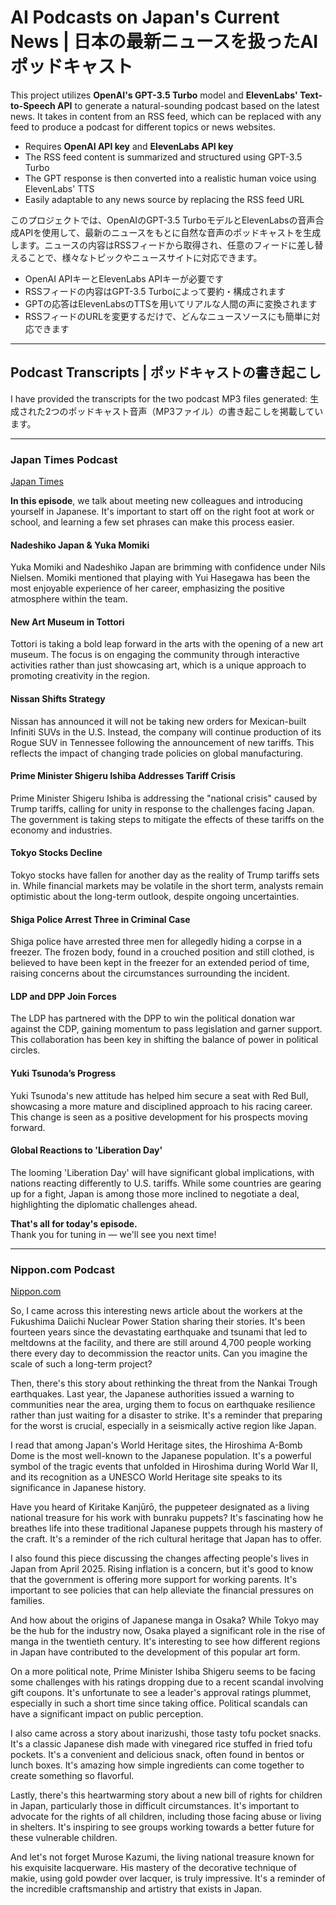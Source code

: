 # AI Podcasts on Japan's Current News | 日本の最新ニュースを扱ったAIポッドキャスト

This project utilizes **OpenAI's GPT-3.5 Turbo** model and **ElevenLabs' Text-to-Speech API** to generate a natural-sounding podcast based on the latest news. It takes in content from an RSS feed, which can be replaced with any feed to produce a podcast for different topics or news websites.

- Requires **OpenAI API key** and **ElevenLabs API key**
- The RSS feed content is summarized and structured using GPT-3.5 Turbo
- The GPT response is then converted into a realistic human voice using ElevenLabs' TTS
- Easily adaptable to any news source by replacing the RSS feed URL

このプロジェクトでは、OpenAIのGPT-3.5 TurboモデルとElevenLabsの音声合成APIを使用して、最新のニュースをもとに自然な音声のポッドキャストを生成します。ニュースの内容はRSSフィードから取得され、任意のフィードに差し替えることで、様々なトピックやニュースサイトに対応できます。

- OpenAI APIキーとElevenLabs APIキーが必要です
- RSSフィードの内容はGPT-3.5 Turboによって要約・構成されます
- GPTの応答はElevenLabsのTTSを用いてリアルな人間の声に変換されます
- RSSフィードのURLを変更するだけで、どんなニュースソースにも簡単に対応できます

---

## Podcast Transcripts | ポッドキャストの書き起こし

I have provided the transcripts for the two podcast MP3 files generated:
生成された2つのポッドキャスト音声（MP3ファイル）の書き起こしを掲載しています。

---

### Japan Times Podcast  
[Japan Times](https://www.japantimes.co.jp/)

**In this episode**, we talk about meeting new colleagues and introducing yourself in Japanese. It's important to start off on the right foot at work or school, and learning a few set phrases can make this process easier.

#### Nadeshiko Japan & Yuka Momiki  
Yuka Momiki and Nadeshiko Japan are brimming with confidence under Nils Nielsen. Momiki mentioned that playing with Yui Hasegawa has been the most enjoyable experience of her career, emphasizing the positive atmosphere within the team.

#### New Art Museum in Tottori  
Tottori is taking a bold leap forward in the arts with the opening of a new art museum. The focus is on engaging the community through interactive activities rather than just showcasing art, which is a unique approach to promoting creativity in the region.

#### Nissan Shifts Strategy  
Nissan has announced it will not be taking new orders for Mexican-built Infiniti SUVs in the U.S. Instead, the company will continue production of its Rogue SUV in Tennessee following the announcement of new tariffs. This reflects the impact of changing trade policies on global manufacturing.

#### Prime Minister Shigeru Ishiba Addresses Tariff Crisis  
Prime Minister Shigeru Ishiba is addressing the "national crisis" caused by Trump tariffs, calling for unity in response to the challenges facing Japan. The government is taking steps to mitigate the effects of these tariffs on the economy and industries.

#### Tokyo Stocks Decline  
Tokyo stocks have fallen for another day as the reality of Trump tariffs sets in. While financial markets may be volatile in the short term, analysts remain optimistic about the long-term outlook, despite ongoing uncertainties.

#### Shiga Police Arrest Three in Criminal Case  
Shiga police have arrested three men for allegedly hiding a corpse in a freezer. The frozen body, found in a crouched position and still clothed, is believed to have been kept in the freezer for an extended period of time, raising concerns about the circumstances surrounding the incident.

#### LDP and DPP Join Forces  
The LDP has partnered with the DPP to win the political donation war against the CDP, gaining momentum to pass legislation and garner support. This collaboration has been key in shifting the balance of power in political circles.

#### Yuki Tsunoda’s Progress  
Yuki Tsunoda's new attitude has helped him secure a seat with Red Bull, showcasing a more mature and disciplined approach to his racing career. This change is seen as a positive development for his prospects moving forward.

#### Global Reactions to 'Liberation Day'  
The looming 'Liberation Day' will have significant global implications, with nations reacting differently to U.S. tariffs. While some countries are gearing up for a fight, Japan is among those more inclined to negotiate a deal, highlighting the diplomatic challenges ahead.

**That's all for today's episode.**  
Thank you for tuning in — we'll see you next time!

---

### Nippon.com Podcast  
[Nippon.com](https://www.nippon.com/en/)

So, I came across this interesting news article about the workers at the Fukushima Daiichi Nuclear Power Station sharing their stories. It's been fourteen years since the devastating earthquake and tsunami that led to meltdowns at the facility, and there are still around 4,700 people working there every day to decommission the reactor units. Can you imagine the scale of such a long-term project?

Then, there's this story about rethinking the threat from the Nankai Trough earthquakes. Last year, the Japanese authorities issued a warning to communities near the area, urging them to focus on earthquake resilience rather than just waiting for a disaster to strike. It's a reminder that preparing for the worst is crucial, especially in a seismically active region like Japan.

I read that among Japan's World Heritage sites, the Hiroshima A-Bomb Dome is the most well-known to the Japanese population. It's a powerful symbol of the tragic events that unfolded in Hiroshima during World War II, and its recognition as a UNESCO World Heritage site speaks to its significance in Japanese history.

Have you heard of Kiritake Kanjūrō, the puppeteer designated as a living national treasure for his work with bunraku puppets? It's fascinating how he breathes life into these traditional Japanese puppets through his mastery of the craft. It's a reminder of the rich cultural heritage that Japan has to offer.

I also found this piece discussing the changes affecting people's lives in Japan from April 2025. Rising inflation is a concern, but it's good to know that the government is offering more support for working parents. It's important to see policies that can help alleviate the financial pressures on families.

And how about the origins of Japanese manga in Osaka? While Tokyo may be the hub for the industry now, Osaka played a significant role in the rise of manga in the twentieth century. It's interesting to see how different regions in Japan have contributed to the development of this popular art form.

On a more political note, Prime Minister Ishiba Shigeru seems to be facing some challenges with his ratings dropping due to a recent scandal involving gift coupons. It's unfortunate to see a leader's approval ratings plummet, especially in such a short time since taking office. Political scandals can have a significant impact on public perception.

I also came across a story about inarizushi, those tasty tofu pocket snacks. It's a classic Japanese dish made with vinegared rice stuffed in fried tofu pockets. It's a convenient and delicious snack, often found in bentos or lunch boxes. It's amazing how simple ingredients can come together to create something so flavorful.

Lastly, there's this heartwarming story about a new bill of rights for children in Japan, particularly those in difficult circumstances. It's important to advocate for the rights of all children, including those facing abuse or living in shelters. It's inspiring to see groups working towards a better future for these vulnerable children.

And let's not forget Murose Kazumi, the living national treasure known for his exquisite lacquerware. His mastery of the decorative technique of makie, using gold powder over lacquer, is truly impressive. It's a reminder of the incredible craftsmanship and artistry that exists in Japan.
